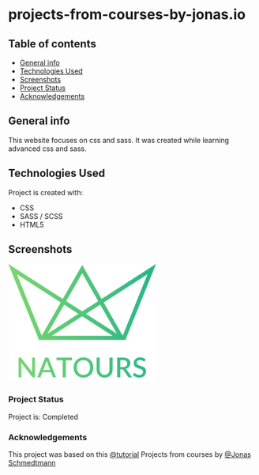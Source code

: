 
# projects-from-courses-by-jonas.io

## Table of contents
* [General info](#general-info)
* [Technologies Used](#technologies-used)
* [Screenshots](#screenshot)
* [Project Status](#project-status)
* [Acknowledgements](#acknowledgements)

## General info
This website focuses on css and sass. It was created while learning advanced css and sass.
	
## Technologies Used
Project is created with:
* CSS
* SASS / SCSS
* HTML5

## Screenshots
![Natours](/Natours/img/logo-green-2x.png)


 ### Project Status
 Project is: Completed
 
 ### Acknowledgements
 This project was based on this [@tutorial](https://www.udemy.com/course/advanced-css-and-sass/)
 Projects from courses by [@Jonas Schmedtmann](http://jonas.io/)

